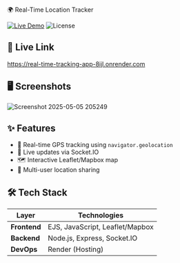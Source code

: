 🌍 Real-Time Location Tracker

[![Live Demo](https://img.shields.io/badge/Demo-Live-green)](https://real-time-tracking-app-8ijl.onrender.com)
![License](https://img.shields.io/badge/License-MIT-blue)



## 🔗 Live Link
https://real-time-tracking-app-8ijl.onrender.com

## 🖥️ Screenshots

![Screenshot 2025-05-05 205249](https://github.com/user-attachments/assets/125ac807-9267-42a2-b86c-4aea6cb76bcf)



## ✨ Features
- 📍 Real-time GPS tracking using `navigator.geolocation`
- 🔄 Live updates via Socket.IO
- 🗺️ Interactive Leaflet/Mapbox map
- 👥 Multi-user location sharing

## 🛠 Tech Stack
| Layer | Technologies |
|-------|--------------|
| **Frontend** | EJS, JavaScript, Leaflet/Mapbox |
| **Backend** | Node.js, Express, Socket.IO |
| **DevOps** | Render (Hosting) |


